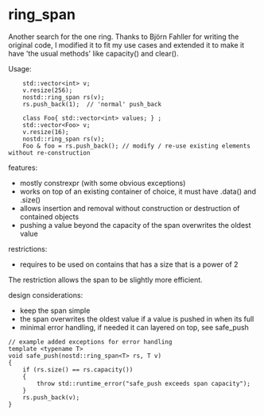 # ring_span

Another search for the one ring.
Thanks to Björn Fahller for writing the original code, I modified it to fit my use cases and extended it to make it have 'the usual methods' like capacity() and clear().

Usage:

```
    std::vector<int> v;
    v.resize(256);
    nostd::ring_span rs(v);
    rs.push_back(1);  // 'normal' push_back
```

```
    class Foo{ std::vector<int> values; } ;
    std::vector<Foo> v;
    v.resize(16);
    nostd::ring_span rs(v);
    Foo & foo = rs.push_back(); // modify / re-use existing elements without re-construction
```


features:

* mostly constrexpr (with some obvious exceptions)
* works on top of an existing container of choice, it must have .data() and .size()
* allows insertion and removal without construction or destruction of contained objects
* pushing a value beyond the capacity of the span overwrites the oldest value

restrictions:

* requires to be used on contains that has a size that is a power of 2

The restriction allows the span to be slightly more efficient.

design considerations:

* keep the span simple
* the span overwrites the oldest value if a value is pushed in when its full
* minimal error handling, if needed it can layered on top, see safe_push

```
// example added exceptions for error handling
template <typename T>
void safe_push(nostd::ring_span<T> rs, T v)
{
    if (rs.size() == rs.capacity())
    {
        throw std::runtime_error("safe_push exceeds span capacity");
    }
    rs.push_back(v);
}
```



